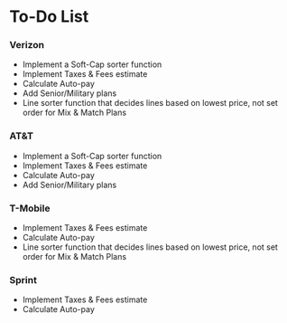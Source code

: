 # To-Do List

### Verizon 
* Implement a Soft-Cap sorter function
* Implement Taxes & Fees estimate
* Calculate Auto-pay
* Add Senior/Military plans
* Line sorter function that decides lines based on lowest price, not set order for Mix & Match Plans

### AT&T
* Implement a Soft-Cap sorter function
* Implement Taxes & Fees estimate
* Calculate Auto-pay
* Add Senior/Military plans

### T-Mobile 
* Implement Taxes & Fees estimate
* Calculate Auto-pay
* Line sorter function that decides lines based on lowest price, not set order for Mix & Match Plans

### Sprint
* Implement Taxes & Fees estimate
* Calculate Auto-pay